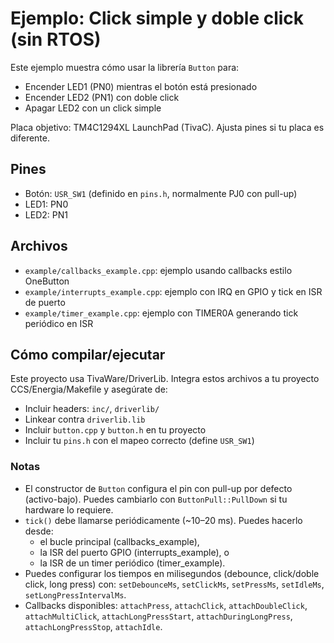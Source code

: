 # Ejemplo: Click simple y doble click (sin RTOS)

Este ejemplo muestra cómo usar la librería `Button` para:
- Encender LED1 (PN0) mientras el botón está presionado
- Encender LED2 (PN1) con doble click
- Apagar LED2 con un click simple

Placa objetivo: TM4C1294XL LaunchPad (TivaC). Ajusta pines si tu placa es diferente.

## Pines
- Botón: `USR_SW1` (definido en `pins.h`, normalmente PJ0 con pull-up)
- LED1: PN0
- LED2: PN1

## Archivos
- `example/callbacks_example.cpp`: ejemplo usando callbacks estilo OneButton
- `example/interrupts_example.cpp`: ejemplo con IRQ en GPIO y tick en ISR de puerto
- `example/timer_example.cpp`: ejemplo con TIMER0A generando tick periódico en ISR

## Cómo compilar/ejecutar
Este proyecto usa TivaWare/DriverLib. Integra estos archivos a tu proyecto CCS/Energia/Makefile y asegúrate de:
- Incluir headers: `inc/`, `driverlib/`
- Linkear contra `driverlib.lib`
- Incluir `button.cpp` y `button.h` en tu proyecto
- Incluir tu `pins.h` con el mapeo correcto (define `USR_SW1`)

### Notas
- El constructor de `Button` configura el pin con pull-up por defecto (activo-bajo). Puedes cambiarlo con `ButtonPull::PullDown` si tu hardware lo requiere.
- `tick()` debe llamarse periódicamente (~10–20 ms). Puedes hacerlo desde:
	- el bucle principal (callbacks_example),
	- la ISR del puerto GPIO (interrupts_example), o
	- la ISR de un timer periódico (timer_example).
- Puedes configurar los tiempos en milisegundos (debounce, click/doble click, long press) con: `setDebounceMs`, `setClickMs`, `setPressMs`, `setIdleMs`, `setLongPressIntervalMs`.
- Callbacks disponibles: `attachPress`, `attachClick`, `attachDoubleClick`, `attachMultiClick`, `attachLongPressStart`, `attachDuringLongPress`, `attachLongPressStop`, `attachIdle`.
